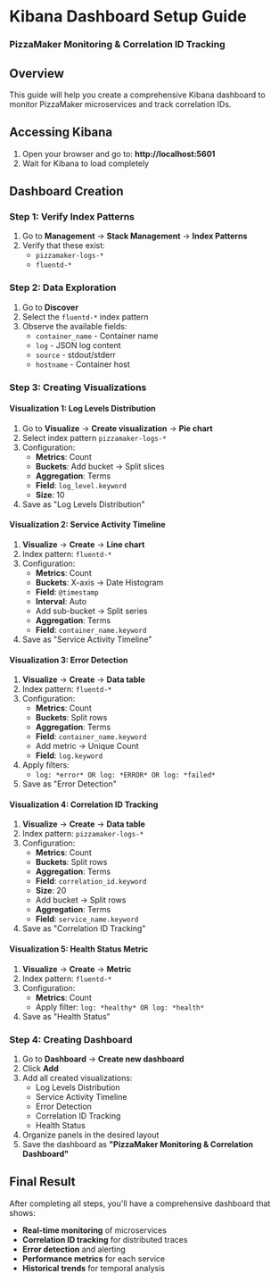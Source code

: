 # Kibana Dashboard Setup Guide
### PizzaMaker Monitoring & Correlation ID Tracking

## Overview
This guide will help you create a comprehensive Kibana dashboard to monitor PizzaMaker microservices and track correlation IDs.

## Accessing Kibana
1. Open your browser and go to: **http://localhost:5601**
2. Wait for Kibana to load completely

## Dashboard Creation

### Step 1: Verify Index Patterns
1. Go to **Management** → **Stack Management** → **Index Patterns**
2. Verify that these exist:
   - `pizzamaker-logs-*`
   - `fluentd-*`

### Step 2: Data Exploration
1. Go to **Discover**
2. Select the `fluentd-*` index pattern
3. Observe the available fields:
   - `container_name` - Container name
   - `log` - JSON log content
   - `source` - stdout/stderr
   - `hostname` - Container host

### Step 3: Creating Visualizations

#### Visualization 1: Log Levels Distribution
1. Go to **Visualize** → **Create visualization** → **Pie chart**
2. Select index pattern `pizzamaker-logs-*`
3. Configuration:
   - **Metrics**: Count
   - **Buckets**: Add bucket → Split slices
   - **Aggregation**: Terms
   - **Field**: `log_level.keyword`
   - **Size**: 10
4. Save as "Log Levels Distribution"

#### Visualization 2: Service Activity Timeline
1. **Visualize** → **Create** → **Line chart**
2. Index pattern: `fluentd-*`
3. Configuration:
   - **Metrics**: Count
   - **Buckets**: X-axis → Date Histogram
   - **Field**: `@timestamp`
   - **Interval**: Auto
   - Add sub-bucket → Split series
   - **Aggregation**: Terms
   - **Field**: `container_name.keyword`
4. Save as "Service Activity Timeline"

#### Visualization 3: Error Detection
1. **Visualize** → **Create** → **Data table**
2. Index pattern: `fluentd-*`
3. Configuration:
   - **Metrics**: Count
   - **Buckets**: Split rows
   - **Aggregation**: Terms
   - **Field**: `container_name.keyword`
   - Add metric → Unique Count
   - **Field**: `log.keyword`
4. Apply filters:
   - `log: *error* OR log: *ERROR* OR log: *failed*`
5. Save as "Error Detection"

#### Visualization 4: Correlation ID Tracking
1. **Visualize** → **Create** → **Data table**
2. Index pattern: `pizzamaker-logs-*`
3. Configuration:
   - **Metrics**: Count
   - **Buckets**: Split rows
   - **Aggregation**: Terms
   - **Field**: `correlation_id.keyword`
   - **Size**: 20
   - Add bucket → Split rows
   - **Aggregation**: Terms
   - **Field**: `service_name.keyword`
4. Save as "Correlation ID Tracking"

#### Visualization 5: Health Status Metric
1. **Visualize** → **Create** → **Metric**
2. Index pattern: `fluentd-*`
3. Configuration:
   - **Metrics**: Count
   - Apply filter: `log: *healthy* OR log: *health*`
4. Save as "Health Status"

### Step 4: Creating Dashboard
1. Go to **Dashboard** → **Create new dashboard**
2. Click **Add**
3. Add all created visualizations:
   - Log Levels Distribution
   - Service Activity Timeline
   - Error Detection
   - Correlation ID Tracking
   - Health Status
4. Organize panels in the desired layout
5. Save the dashboard as **"PizzaMaker Monitoring & Correlation Dashboard"**

## Final Result
After completing all steps, you'll have a comprehensive dashboard that shows:
- **Real-time monitoring** of microservices
- **Correlation ID tracking** for distributed traces
- **Error detection** and alerting
- **Performance metrics** for each service
- **Historical trends** for temporal analysis
